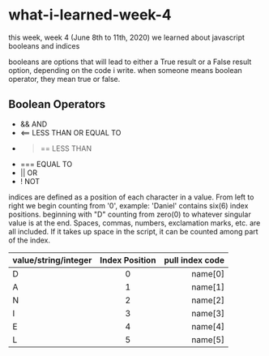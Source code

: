 # what-i-learned-week-4

this week, week 4 (June 8th to 11th, 2020)
we learned about javascript booleans and indices

booleans are options that will lead to either a True result or a False result option, depending on the code i write. when someone means boolean operator, they mean true or false.

## Boolean Operators
- &&  AND
- <== LESS THAN OR EQUAL TO
- >== LESS THAN 
- === EQUAL TO
- ||  OR
- ! NOT

indices are defined as a position of  each character in a value.
From left to right we begin counting from '0', 
example: 
'Daniel' contains six(6) index positions. beginning with "D" counting from zero(0) to whatever singular value is at the end. Spaces, commas, numbers, exclamation marks, etc. are all included. If it takes up space in the script, it can be counted among part of the index.

| value/string/integer      | Index Position | pull index code  |
| :---                      |    :----:      |          ---:    |
| D                         | 0              | name[0]          |
| A                         | 1              | name[1]          |
| N                         | 2              | name[2]          |
| I                         | 3              | name[3]          |
| E                         | 4              | name[4]          |
| L                         | 5              | name[5]          |